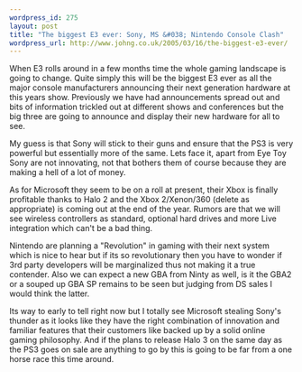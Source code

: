 ```yaml
--- 
wordpress_id: 275
layout: post
title: "The biggest E3 ever: Sony, MS &#038; Nintendo Console Clash"
wordpress_url: http://www.johng.co.uk/2005/03/16/the-biggest-e3-ever/
---
```

When E3 rolls around in a few months time the whole gaming landscape is going to change. Quite simply this will be the biggest E3 ever as all the major console manufacturers announcing their next generation hardware at this years show. Previously we have had announcements spread out and bits of information trickled out at different shows and conferences but the big three are going to announce and display their new hardware for all to see.

My guess is that Sony will stick to their guns and ensure that the PS3 is very powerful but essentially more of the same. Lets face it, apart from Eye Toy Sony are not innovating, not that bothers them of course because they are making a hell of a lot of money.

As for Microsoft they seem to be on a roll at present, their Xbox is finally profitable thanks to Halo 2 and the Xbox 2/Xenon/360 (delete as appropriate) is coming out at the end of the year. Rumors are that we will see wireless controllers as standard, optional hard drives and more Live integration which can't be a bad thing.

Nintendo are planning a "Revolution" in gaming with their next system which is nice to hear but if its so revolutionary then you have to wonder if 3rd party developers will be marginalized thus not making it a true contender. Also we can expect a new GBA from Ninty as well, is it the GBA2 or a souped up GBA SP remains to be seen but judging from DS sales I would think the latter.

Its way to early to tell right now but I totally see Microsoft stealing Sony's thunder as it looks like they have the right combination of innovation and familiar features that their customers like backed up by a solid online gaming philosophy. And if the plans to release Halo 3 on the same day as the PS3 goes on sale are anything to go by this is going to be far from a one horse race this time around.
